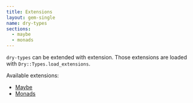 ```yaml
---
title: Extensions
layout: gem-single
name: dry-types
sections:
  - maybe
  - monads
---
```


`dry-types` can be extended with extension. Those extensions are loaded with `Dry::Types.load_extensions`.

Available extensions:

- [Maybe](docs::extensions/maybe)
- [Monads](docs::extensions/monads)
